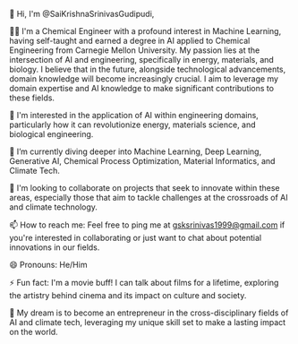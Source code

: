 

<!---
SaiKrishnaSrinivasG/SaiKrishnaSrinivasG is a ✨ special ✨ repository because its `README.md` (this file) appears on your GitHub profile.
You can click the Preview link to take a look at your changes.
--->

👋 Hi, I'm @SaiKrishnaSrinivasGudipudi,

👨‍🔬 I'm a Chemical Engineer with a profound interest in Machine Learning, having self-taught and earned a degree in AI applied to Chemical Engineering from Carnegie Mellon University. My passion lies at the intersection of AI and engineering, specifically in energy, materials, and biology. I believe that in the future, alongside technological advancements, domain knowledge will become increasingly crucial. I aim to leverage my domain expertise and AI knowledge to make significant contributions to these fields.

👀 I'm interested in the application of AI within engineering domains, particularly how it can revolutionize energy, materials science, and biological engineering.

🌱 I’m currently diving deeper into Machine Learning, Deep Learning, Generative AI, Chemical Process Optimization, Material Informatics, and Climate Tech.

💞️ I'm looking to collaborate on projects that seek to innovate within these areas, especially those that aim to tackle challenges at the crossroads of AI and climate technology.

📫 How to reach me: Feel free to ping me at gsksrinivas1999@gmail.com if you're interested in collaborating or just want to chat about potential innovations in our fields.

😄 Pronouns: He/Him

⚡ Fun fact: I'm a movie buff! I can talk about films for a lifetime, exploring the artistry behind cinema and its impact on culture and society.

🚀 My dream is to become an entrepreneur in the cross-disciplinary fields of AI and climate tech, leveraging my unique skill set to make a lasting impact on the world.

<!---
SaiKrishnaSrinivasG/SaiKrishnaSrinivasG is a ✨ special ✨ repository because its `README.md` (this file) appears on your GitHub profile.
You can click the Preview link to take a look at your changes.
--->
